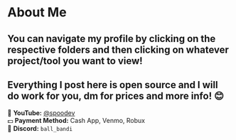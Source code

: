 # About Me

You can navigate my profile by clicking on the respective folders and then clicking on whatever project/tool you want to view!
---
Everything I post here is open source and I will do work for you, dm for prices and more info! 😊
---

🎥 **YouTube:** [@spoodev](https://youtube.com/@spoodev?si=m_hizAxGo7uK4ZIg)  
💵 **Payment Method:** Cash App, Venmo, Robux  
💬 **Discord:** `ball_bandi`
